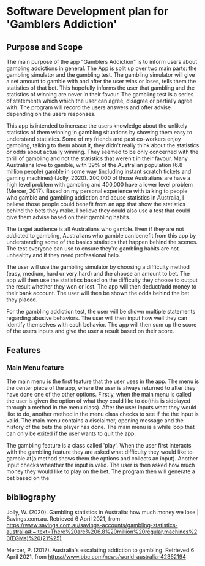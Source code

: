 # Software Development plan for 'Gamblers Addiction'

## Purpose and Scope

The main purpose of the app "Gamblers Addiction" is to inform users about gambling addictions in general. The App is split up over two main parts: the gambling simulator and the gambling test. The gambling simulator will give a set amount to gamble with and after the user wins or loses, tells them the statistics of that bet. This hopefully informs the user that gambling and the statistics of winning are never in their favour. The gambling test is a series of statements which which the user can agree, disagree or partially agree with. The program will record the users answers and offer advise depending on the users responses. 

This app is intended to increase the users knowledge about the unlikely statistics of them winning in gambling situations by showing them easy to understand statistics. Some of my friends and past co-workers enjoy gambling, talking to them about it, they didn't really think about the statistics or odds about actually winning. They seemed to be only concerned with the thrill of gambling and not the statistics that weren't in their favour. Many Australians love to gamble, with 39% of the Australian population (6.8 million people) gamble in some way (including instant scratch tickets and gaming machines) (Jolly, 2020). 200,000 of those Australians are have a high level problem with gambling and 400,000 have a lower level problem (Mercer, 2017). Based on my personal experience with talking to people who gamble and gambling addiction and abuse statistics in Australia, I believe those people could benefit from an app that show the statistics behind the bets they make. I believe they could also use a test that could give them advise based on their gambling habits. 

The target audience is all Australians who gamble. Even if they are not addicted to gambling, Australians who gamble can benefit from this app by understanding some of the basics statistics that happen behind the scenes. The test everyone can use to ensure they're gambling habits are not unhealthy and if they need professional help. 

The user will use the gambling simulator by choosing a difficulty method (easy, medium, hard or very hard) and the choose an amount to bet. The app will then use the statistics based on the difficulty they choose to output the result whether they won or lost. The app will then deduct/add money to their bank account. The user will then be shown the odds behind the bet they placed. 

For the gambling addiction test, the user will be shown multiple statements regarding abusive behaviors. The user will then input how well they can identify themselves with each behavior. The app will then sum up the score of the users inputs and give the user a result based on their score. 

## Features 

### Main Menu feature

The main menu is the first feature that the user uses in the app. The menu is the center piece of the app, where the user is always returned to after they have done one of the other options. Firstly, when the main menu is called the user is given the option of what they could like to do(this is sidplayed through a method in the menu class). After the user inputs what they would like to do, another method in the menu class checks to see if the the input is valid. The main menu contains a disclaimer, opening message and the history of the bets the player has done. The main menu is a while loop that can only be exited if the user wants to quit the app. 

The gambling feature is a class called 'play'. When the user first interacts with the gambling feature they are asked what difficulty they would like to gamble at(a method shows them the options and collects an input). Another input checks wheather the input is valid. The user is then asked how much money they would like to play on the bet. The program then will generate a bet based on the 





## bibliography

Jolly, W. (2020). Gambling statistics in Australia: how much money we lose | Savings.com.au. Retrieved 6 April 2021, from https://www.savings.com.au/savings-accounts/gambling-statistics-australia#:~:text=There%20are%206.8%20million%20regular,machines%20(EGMs)%20(21%25)

Mercer, P. (2017). Australia's escalating addiction to gambling. Retrieved 6 April 2021, from https://www.bbc.com/news/world-australia-42362194